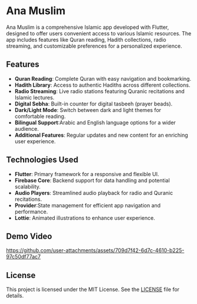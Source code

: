 
# Ana Muslim

Ana Muslim is a comprehensive Islamic app developed with Flutter, designed to offer users convenient access to various Islamic resources. The app includes features like Quran reading, Hadith collections, radio streaming, and customizable preferences for a personalized experience.


## Features

- **Quran Reading**: Complete Quran with easy navigation and bookmarking.
- **Hadith Library**: Access to authentic Hadiths across different collections.
- **Radio Streaming**: Live radio stations featuring Quranic recitations and Islamic lectures.
- **Digital Sebha**: Built-in counter for digital tasbeeh (prayer beads).
- **Dark/Light Mode**: Switch between dark and light themes for comfortable reading.
- **Bilingual Support**:Arabic and English language options for a wider audience.
- **Additional Features**: Regular updates and new content for an enriching user experience.


## Technologies Used

- **Flutter**: Primary framework for a responsive and flexible UI.
- **Firebase Core**:  Backend support for data handling and potential scalability.
- **Audio Players**:  Streamlined audio playback for radio and Quranic recitations.
- **Provider**:State management for efficient app navigation and performance.
- **Lottie**: Animated illustrations to enhance user experience.



## Demo Video

https://github.com/user-attachments/assets/709d7f42-6d7c-4610-b225-97c50df77ac7


## License
This project is licensed under the MIT License. See the [LICENSE](./LICENSE) file for details.

